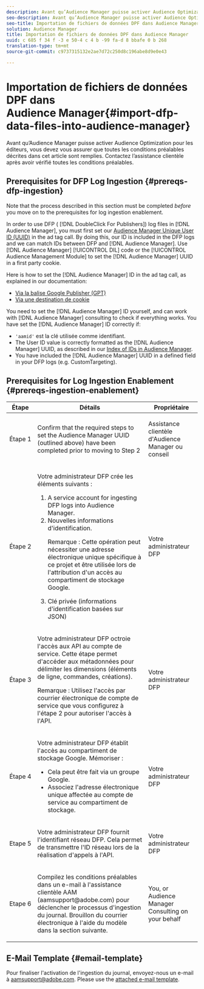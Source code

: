 ```yaml
---
description: Avant qu’Audience Manager puisse activer Audience Optimization pour les éditeurs, vous devez vous assurer que toutes les conditions préalables décrites dans cet article sont remplies. Contactez l’assistance clientèle après avoir vérifié toutes les conditions préalables.
seo-description: Avant qu’Audience Manager puisse activer Audience Optimization pour les éditeurs, vous devez vous assurer que toutes les conditions préalables décrites dans cet article sont remplies. Contactez l’assistance clientèle après avoir vérifié toutes les conditions préalables.
seo-title: Importation de fichiers de données DPF dans Audience Manager
solution: Audience Manager
title: Importation de fichiers de données DPF dans Audience Manager
uuid: c 685 f 34 f -3 e 50-4 c 4 b -99 fa-d 8 bbafe 0 b 268
translation-type: tm+mt
source-git-commit: c9737315132e2ae7d72c250d8c196abe8d9e0e43

---
```



# Importation de fichiers de données DPF dans Audience Manager{#import-dfp-data-files-into-audience-manager}

Avant qu’Audience Manager puisse activer Audience Optimization pour les éditeurs, vous devez vous assurer que toutes les conditions préalables décrites dans cet article sont remplies. Contactez l’assistance clientèle après avoir vérifié toutes les conditions préalables.

## Prerequisites for DFP Log Ingestion {#prereqs-dfp-ingestion}

Note that the process described in this section must be completed *before* you move on to the prerequisites for log ingestion enablement.

In order to use DFP ( [!DNL DoubleClick For Publishers]) log files in [!DNL Audience Manager], you must first set our [Audience Manager Unique User ID (UUID)](../../../reference/ids-in-aam.md) in the ad tag call. By doing this, our ID is included in the DFP logs and we can match IDs between DFP and [!DNL Audience Manager]. Use [!DNL Audience Manager] [!UICONTROL DIL] code or the [!UICONTROL Audience Management Module] to set the [!DNL Audience Manager] UUID in a first party cookie.

Here is how to set the [!DNL Audience Manager] ID in the ad tag call, as explained in our documentation:

* [Via la balise Google Publisher (GPT)](../../../integration/gpt-aam-destination/gpt-aam-create-destination.md)
* [Via une destination de cookie](../../../integration/gpt-aam-destination/gpt-aam-modify-api.md)

You need to set the [!DNL Audience Manager] ID yourself, and can work with [!DNL Audience Manager] consulting to check if everything works. You have set the [!DNL Audience Manager] ID correctly if:

* `'aamid'` est la clé utilisée comme identifiant.
* The User ID value is correctly formatted as the [!DNL Audience Manager] UUID, as described in our [Index of IDs in Audience Manager](../../../reference/ids-in-aam.md).
* You have included the [!DNL Audience Manager] UUID in a defined field in your DFP logs (e.g. CustomTargeting).

## Prerequisites for Log Ingestion Enablement {#prereqs-ingestion-enablement}

<table id="table_C980A9F9B0FB4157B4908A64768B1571"> 
 <thead> 
  <tr> 
   <th colname="col1" class="entry"> Étape </th> 
   <th colname="col2" class="entry"> Détails </th> 
   <th colname="col3" class="entry"> Propriétaire </th> 
  </tr> 
 </thead>
 <tbody> 
  <tr> 
   <td colname="col1"> <p>Étape 1 </p> </td> 
   <td colname="col2"> <p>Confirm that the required steps to set the <span class="keyword"> Audience Manager</span> UUID (outlined above) have been completed prior to moving to Step 2 </p> </td> 
   <td colname="col3"> <p><span class="keyword"> Assistance</span> clientèle d'Audience Manager ou conseil </p> </td> 
  </tr> 
  <tr> 
   <td colname="col1"> <p>Étape 2 </p> </td> 
   <td colname="col2"> <p>Votre administrateur DFP crée les éléments suivants : </p> <p> 
     <ol id="ol_FCFA9B11CFF948A488DF9CB298FC04C4"> 
      <li id="li_BC946EDCC3324578AEB64EDDA55B5ACA">A service account for ingesting DFP logs into <span class="keyword"> Audience Manager</span>. </li> 
      <li id="li_6B2FC7D73A3246419E55C004E17ACA25">Nouvelles informations d'identification. <p>Remarque : Cette opération peut nécessiter une adresse électronique unique spécifique à ce projet et être utilisée lors de l'attribution d'un accès au compartiment de stockage Google. </p> </li> 
      <li id="li_95444B9FD1B34659A9634814B262A681">Clé privée (informations d'identification basées sur JSON) </li> 
     </ol> </p> </td> 
   <td colname="col3"> <p>Votre administrateur DFP </p> </td> 
  </tr> 
  <tr> 
   <td colname="col1"> <p>Étape 3 </p> </td> 
   <td colname="col2"> <p>Votre administrateur DFP octroie l'accès aux API au compte de service. Cette étape permet d'accéder aux métadonnées pour délimiter les dimensions (éléments de ligne, commandes, créations). <p>Remarque : Utilisez l'accès par courrier électronique de compte de service que vous configurez à l'étape 2 pour autoriser l'accès à l'API. </p> </p> </td> 
   <td colname="col3"> <p>Votre administrateur DFP </p> </td> 
  </tr> 
  <tr> 
   <td colname="col1"> <p>Étape 4 </p> </td> 
   <td colname="col2"> <p>Votre administrateur DFP établit l'accès au compartiment de stockage Google. Mémoriser : </p> <p> 
     <ul id="ul_3E8DCC73454243D998BD9024D0966A4E"> 
      <li id="li_3691DBD28006412288458175F75873C6">Cela peut être fait via un groupe Google. </li> 
      <li id="li_4774806B263245CEAAAB89BD2AA7F23F">Associez l'adresse électronique unique affectée au compte de service au compartiment de stockage. </li> 
     </ul> </p> </td> 
   <td colname="col3"> <p>Votre administrateur DFP </p> </td> 
  </tr> 
  <tr> 
   <td colname="col1"> <p>Etape 5 </p> </td> 
   <td colname="col2"> <p>Votre administrateur DFP fournit l'identifiant réseau DFP. Cela permet de transmettre l'ID réseau lors de la réalisation d'appels à l'API. </p> </td> 
   <td colname="col3"> <p>Votre administrateur DFP </p> </td> 
  </tr> 
  <tr> 
   <td colname="col1"> <p>Etape 6 </p> </td> 
   <td colname="col2"> <p>Compilez les conditions préalables dans un e-mail à l'assistance clientèle AAM (aamsupport@adobe.com) pour déclencher le processus d'ingestion du journal. Brouillon du courrier électronique à l'aide du modèle dans la section suivante. </p> </td> 
   <td colname="col3"> <p>You, or <span class="keyword"> Audience Manager</span> Consulting on your behalf </p> </td> 
  </tr> 
 </tbody> 
</table>

## E-Mail Template {#email-template}

Pour finaliser l'activation de l'ingestion du journal, envoyez-nous un e-mail à aamsupport@adobe.com. Please use the [attached e-mail template](assets/enable_dfp_ingestion.txt).
